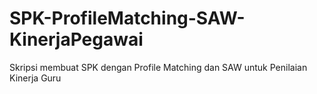 # SPK-ProfileMatching-SAW-KinerjaPegawai
Skripsi membuat SPK dengan Profile Matching dan SAW untuk Penilaian Kinerja Guru
